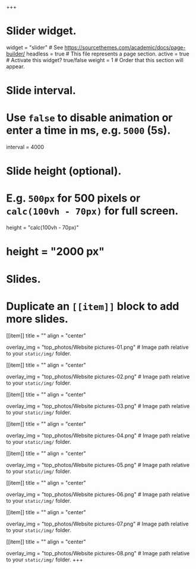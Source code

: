 +++
# Slider widget.
widget = "slider"  # See https://sourcethemes.com/academic/docs/page-builder/
headless = true  # This file represents a page section.
active = true  # Activate this widget? true/false
weight = 1  # Order that this section will appear.

# Slide interval.
# Use `false` to disable animation or enter a time in ms, e.g. `5000` (5s).
interval = 4000

# Slide height (optional).
# E.g. `500px` for 500 pixels or `calc(100vh - 70px)` for full screen.
 height = "calc(100vh - 70px)"
 # height = "2000 px"

# Slides.
# Duplicate an `[[item]]` block to add more slides.

[[item]]
  title = ""
  align = "center"

  overlay_img = "top_photos/Website pictures-01.png"  # Image path relative to your `static/img/` folder.

[[item]]
  title = ""
  align = "center"

  overlay_img = "top_photos/Website pictures-02.png"  # Image path relative to your `static/img/` folder.

[[item]]
  title = ""
  align = "center"

  overlay_img = "top_photos/Website pictures-03.png"  # Image path relative to your `static/img/` folder.

[[item]]
  title = ""
  align = "center"

  overlay_img = "top_photos/Website pictures-04.png"  # Image path relative to your `static/img/` folder.

[[item]]
  title = ""
  align = "center"

  overlay_img = "top_photos/Website pictures-05.png"  # Image path relative to your `static/img/` folder.

[[item]]
  title = ""
  align = "center"

  overlay_img = "top_photos/Website pictures-06.png"  # Image path relative to your `static/img/` folder.

[[item]]
  title = ""
  align = "center"

  overlay_img = "top_photos/Website pictures-07.png"  # Image path relative to your `static/img/` folder.

[[item]]
  title = ""
  align = "center"

  overlay_img = "top_photos/Website pictures-08.png"  # Image path relative to your `static/img/` folder.
+++
